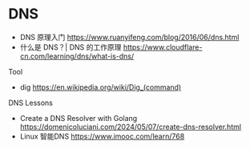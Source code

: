 # DNS
- DNS 原理入门 https://www.ruanyifeng.com/blog/2016/06/dns.html
- 什么是 DNS？| DNS 的工作原理 https://www.cloudflare-cn.com/learning/dns/what-is-dns/

Tool
- dig https://en.wikipedia.org/wiki/Dig_(command)

DNS Lessons
- Create a DNS Resolver with Golang https://domenicoluciani.com/2024/05/07/create-dns-resolver.html
- Linux 智能DNS https://www.imooc.com/learn/768
